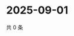 # 2025-09-01

共 0 条

<!-- BEGIN ZHIHUVIDEO -->
<!-- 最后更新时间 Mon Sep 01 2025 13:12:27 GMT+0800 (China Standard Time) -->

<!-- END ZHIHUVIDEO -->
